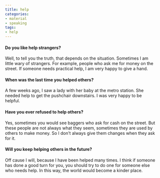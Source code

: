 ```yaml
---
title: help
categories:
- material
- speaking
tags:
- help
---
```


#### Do you like help strangers?

Well, to tell you the truth, that depends on the situation. Sometimes I am little wary of strangers. For example, people who ask me for money on the street. If someone needs practical help, I am very happy to give a hand.

#### When was the last time you helped others?

A few weeks ago, I saw a lady with her baby at the metro station. She needed help to get the pushchair downstairs. I was very happy to be helpful.

#### Have you ever refused to help others?

Yes, sometimes you would see baggers who ask for cash on the street. But these people are not always what they seem, sometimes they are used by others to make money. So I don't always give them changes when they ask for it. 

#### Will you keep helping others in the future?

Off cause I will, because I have been helped many times. I think if someone has done a good turn for you, you should try to do one for someone else who needs help. In this way, the world would become a kinder place.